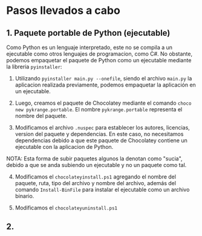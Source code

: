# Pasos llevados a cabo
## 1. Paquete portable de Python (ejecutable)
Como Python es un lenguaje interpretado, este no se compila a un ejecutable como otros lenguajes de programacion, como C#. No obstante, podemos empaquetar el paquete de Python como un ejecutable mediante la libreria `pyinstaller`:

1. Utilizando `pyinstaller main.py --onefile`, siendo el archivo `main.py` la aplicacion realizada previamente, podemos empaquetar la aplicación en un ejecutable.

2. Luego, creamos el paquete de Chocolatey mediante el comando `choco new pykrange.portable`. El nombre `pykrange.portable` representa el nombre del paquete.

3. Modificamos el archivo `.nuspec` para establecer los autores, licencias, version del paquete y dependencias. En este caso, no necesitamos dependencias debido a que este paquete de Chocolatey contiene un ejecutable con la aplicacion de Python.

NOTA: Esta forma de subir paquetes algunos la denotan como "sucia", debido a que se anda subiendo un ejecutable y no un paquete como tal.

4. Modificamos el `chocolateyinstall.ps1` agregando el nombre del paquete, ruta, tipo del archivo y nombre del archivo, además del comando `Install-BinFile` para instalar el ejecutable como un archivo binario. 

5. Modificamos el `chocolateyuninstall.ps1` 

## 2.